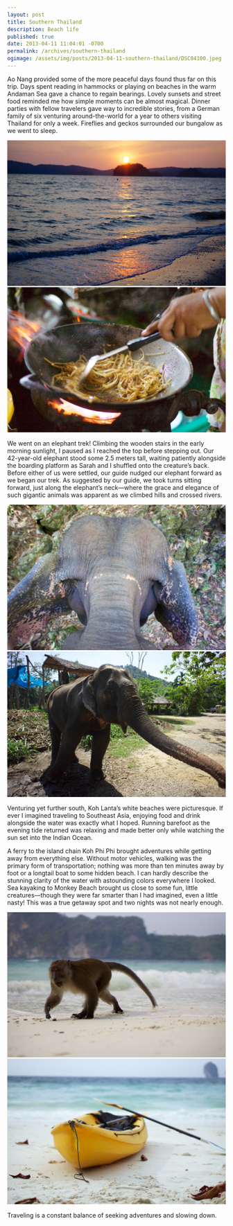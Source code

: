```yaml
---
layout: post
title: Southern Thailand
description: Beach life
published: true
date: 2013-04-11 11:04:01 -0700
permalink: /archives/southern-thailand
ogimage: /assets/img/posts/2013-04-11-southern-thailand/DSC04100.jpeg
---
```

Ao Nang provided some of the more peaceful days found thus far on this trip. Days spent reading in hammocks or playing on beaches in the warm Andaman Sea gave a chance to regain bearings. Lovely sunsets and street food reminded me how simple moments can be almost magical. Dinner parties with fellow travelers gave way to incredible stories, from a German family of six venturing around-the-world for a year to others visiting Thailand for only a week. Fireflies and geckos surrounded our bungalow as we went to sleep.

![Ao Nang sunset][1]
![Street food][2]

We went on an elephant trek! Climbing the wooden stairs in the early morning sunlight, I paused as I reached the top before stepping out. Our 42-year-old elephant stood some 2.5 meters tall, waiting patiently alongside the boarding platform as Sarah and I shuffled onto the creature’s back. Before either of us were settled, our guide nudged our elephant forward as we began our trek. As suggested by our guide, we took turns sitting forward, just along the elephant’s neck—where the grace and elegance of such gigantic animals was apparent as we climbed hills and crossed rivers.

![Elephant, while riding][3]
![Elephant, from ground][4]

Venturing yet further south, Koh Lanta’s white beaches were picturesque. If ever I imagined traveling to Southeast Asia, enjoying food and drink alongside the water was exactly what I hoped. Running barefoot as the evening tide returned was relaxing and made better only while watching the sun set into the Indian Ocean.

A ferry to the island chain Koh Phi Phi brought adventures while getting away from everything else. Without motor vehicles, walking was the primary form of transportation; nothing was more than ten minutes away by foot or a longtail boat to some hidden beach. I can hardly describe the stunning clarity of the water with astounding colors everywhere I looked. Sea kayaking to Monkey Beach brought us close to some fun, little creatures—though they were far smarter than I had imagined, even a little nasty! This was a true getaway spot and two nights was not nearly enough.

![Monkey on beach][5]
![Sea kayak][6]

Traveling is a constant balance of seeking adventures and slowing down.

[1]: /assets/img/posts/2013-04-11-southern-thailand/DSC03863.jpeg
[2]: /assets/img/posts/2013-04-11-southern-thailand/DSC03881.jpeg
[3]: /assets/img/posts/2013-04-11-southern-thailand/DSC03926.jpeg
[4]: /assets/img/posts/2013-04-11-southern-thailand/DSC04001.jpeg
[5]: /assets/img/posts/2013-04-11-southern-thailand/DSC04068.jpeg
[6]: /assets/img/posts/2013-04-11-southern-thailand/DSC04100.jpeg
